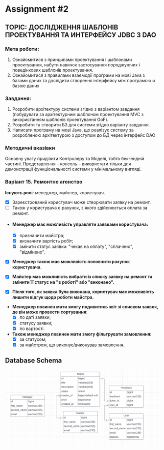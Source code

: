 # Assignment #2

## TOPIC: ДОСЛІДЖЕННЯ ШАБЛОНІВ ПРОЕКТУВАННЯ ТА ИНТЕРФЕЙСУ JDBC З DAO

### Мета роботи:
1) Ознайомитися з принципами проектування і шаблонами проектування, набути
   навичок застосування породжуючих і поведінкових шаблонів проектування.
2) Ознайомитися з правилами взаємодії програми на мові Java з базами даних та
   дослідити створення інтерфейсу між програмою и базою даних

### Завдання:
1) Розробити архітектуру системи згідно з варіантом завдання (побудувати за
   архітектурним шаблоном проектування MVC з використанням шаблонів проектування GoF).
2) Розробити та створити БЗ для системи згідно варіанту завдання.
3) Написати програму на мові Java, що реалізує систему за розробленою архітектурою з
   доступом до БД через інтерфейс DAO

### Методичні вказівки

Основну увагу приділити Контролеру та Моделі, тобто бек-ендній частині.
Представлення – консоль – використати тільки для демонстрації функціональності системи у
мінімальному вигляді.


### Варіант 15. Ремонтне агенство
**Існують ролі**: менеджер, майстер, користувач. 

- [x] Зареєстрований користувач може створювати заявку на ремонт.
- [ ] Також у користувача є рахунок, з якого здійснюється оплата за ремонт.

- #### Менеджер має можливість управляти заявками користувача:
  - [x] призначити майстра;
  - [x] визначити вартість робіт;
  - [x] змінити статус заявки: "чекає на оплату", "сплачено", "відмінено".

- [x] **Менеджер також має можливість поповнити рахунок користувача.**

- [x] **Майстер має можливість вибрати із списку заявку на ремонт та змінити її статус на "в роботі" або "виконано".** 

- [x] **Після того, як заявка була виконана, користувач має можливість лишити відгук щодо роботи майстра.**

- **Менеджер повинен мати змогу подивитись звіт зі списком заявок, де він може провести сортування:**
  - [x] по даті заявки;
  - [x] статусу заявки;
  - [x] по вартості.

- **Також менеджер повинен мати змогу фільтрувати замовлення:**
  - [x] за статусом;
  - [x] за майстром, що виконує/виконував замовлення.

## Database Schema
![img](images/database_schema.png)